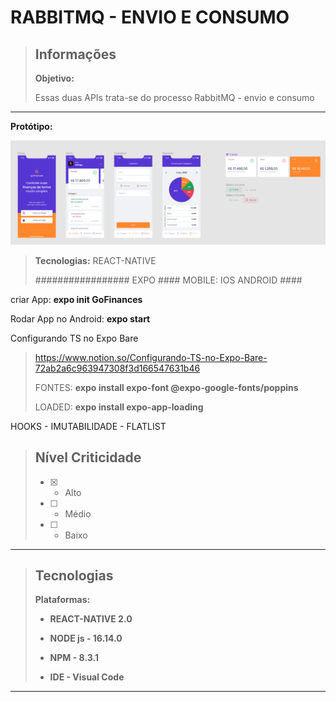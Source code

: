 # RABBITMQ - ENVIO E CONSUMO

> ## Informações
>
> **Objetivo:**     
>
> Essas duas APIs trata-se do processo RabbitMQ - envio e consumo

---
**Protótipo:** 

<img src="https://github.com/abruno36/GoFinances/blob/master/prototipo.png" alt="Protótipo"/>

> **Tecnologias:** REACT-NATIVE
>
>#################  EXPO #### MOBILE: IOS ANDROID ####
>
criar App: **expo init GoFinances**
>
Rodar App no Android: **expo start**
>
Configurando TS no Expo Bare
>https://www.notion.so/Configurando-TS-no-Expo-Bare-72ab2a6c963947308f3d166547631b46
>
>FONTES: **expo install expo-font @expo-google-fonts/poppins**
>
>LOADED: **expo install expo-app-loading**
>
HOOKS - IMUTABILIDADE - FLATLIST 

>
> ## Nível Criticidade
> - [x] - Alto  
> - [ ] - Médio  
> - [ ] - Baixo  
>  
---

> ## Tecnologias
>
> **Plataformas:**  
> - **REACT-NATIVE 2.0**  
>
> - **NODE js - 16.14.0**
>
> - **NPM - 8.3.1**
>
> - **IDE - Visual Code**
>
---

